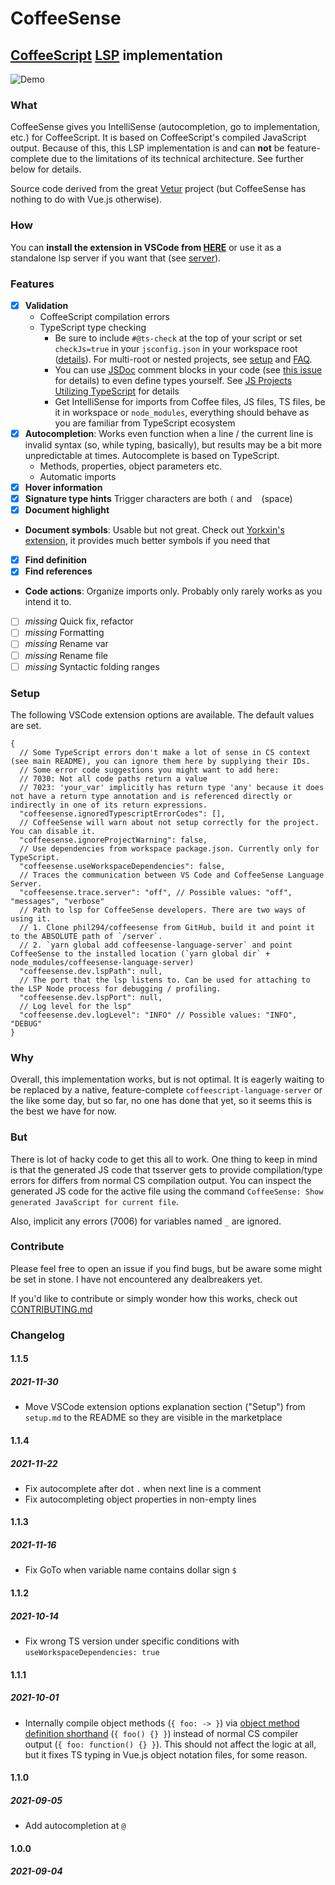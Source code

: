 # CoffeeSense
## [CoffeeScript](https://coffeescript.org) [LSP](https://github.com/microsoft/language-server-protocol) implementation

![Demo](https://github.com/phil294/coffeesense/blob/master/images/demo.gif?raw=true)

### What

CoffeeSense gives you IntelliSense (autocompletion, go to implementation, etc.) for CoffeeScript. It is based on CoffeeScript's compiled JavaScript output. Because of this, this LSP implementation is and can **not** be feature-complete due to the limitations of its technical architecture. See further below for details.

Source code derived from the great [Vetur](https://github.com/vuejs/vetur) project (but CoffeeSense has nothing to do with Vue.js otherwise).

### How

You can **install the extension in VSCode from [HERE](https://marketplace.visualstudio.com/items?itemName=phil294.coffeesense)** or use it as a standalone lsp server if you want that (see [server](server/README.md)).

### Features

- [x] **Validation**
  - CoffeeScript compilation errors
  - TypeScript type checking
    - Be sure to include `#@ts-check` at the top of your script or set `checkJs=true` in your `jsconfig.json` in your workspace root ([details](https://code.visualstudio.com/docs/nodejs/working-with-javascript)). For multi-root or nested projects, see [setup](docs/guide/setup.md) and [FAQ](docs/guide/FAQ.md).
    - You can use [JSDoc](https://www.typescriptlang.org/docs/handbook/jsdoc-supported-types.html) comment blocks in your code (see [this issue](https://github.com/phil294/coffeesense/issues/1) for details) to even define types yourself. See [JS Projects Utilizing TypeScript](https://www.typescriptlang.org/docs/handbook/intro-to-js-ts.html) for details
    - Get IntelliSense for imports from Coffee files, JS files, TS files, be it in workspace or `node_modules`, everything should behave as you are familiar from TypeScript ecosystem
- [x] **Autocompletion**: Works even function when a line / the current line is invalid syntax (so, while typing, basically), but results may be a bit more unpredictable at times. Autocomplete is based on TypeScript.
  - Methods, properties, object parameters etc.
  - Automatic imports
- [x] **Hover information**
- [x] **Signature type hints** Trigger characters are both `(` and ` `  (space)
- [x] **Document highlight**
- **Document symbols**: Usable but not great. Check out [Yorkxin's extension](https://github.com/yorkxin/vscode-coffeescript-support), it provides much better symbols if you need that
- [x] **Find definition**
- [x] **Find references**
- **Code actions**: Organize imports only. Probably only rarely works as you intend it to.
- [ ] *missing* Quick fix, refactor
- [ ] *missing* Formatting
- [ ] *missing* Rename var
- [ ] *missing* Rename file
- [ ] *missing* Syntactic folding ranges

### Setup

The following VSCode extension options are available. The default values are set.

```jsonc
{
  // Some TypeScript errors don't make a lot of sense in CS context (see main README), you can ignore them here by supplying their IDs.
  // Some error code suggestions you might want to add here:
  // 7030: Not all code paths return a value
  // 7023: 'your_var' implicitly has return type 'any' because it does not have a return type annotation and is referenced directly or indirectly in one of its return expressions.
  "coffeesense.ignoredTypescriptErrorCodes": [],
  // CoffeeSense will warn about not setup correctly for the project. You can disable it.
  "coffeesense.ignoreProjectWarning": false,
  // Use dependencies from workspace package.json. Currently only for TypeScript.
  "coffeesense.useWorkspaceDependencies": false,
  // Traces the communication between VS Code and CoffeeSense Language Server.
  "coffeesense.trace.server": "off", // Possible values: "off", "messages", "verbose"
  // Path to lsp for CoffeeSense developers. There are two ways of using it.   
  // 1. Clone phil294/coffeesense from GitHub, build it and point it to the ABSOLUTE path of `/server`.
  // 2. `yarn global add coffeesense-language-server` and point CoffeeSense to the installed location (`yarn global dir` + node_modules/coffeesense-language-server)
  "coffeesense.dev.lspPath": null,
  // The port that the lsp listens to. Can be used for attaching to the LSP Node process for debugging / profiling.
  "coffeesense.dev.lspPort": null,
  // Log level for the lsp"
  "coffeesense.dev.logLevel": "INFO" // Possible values: "INFO", "DEBUG"
}
```


### Why

Overall, this implementation works, but is not optimal. It is eagerly waiting to be replaced by a native, feature-complete `coffeescript-language-server` or the like some day, but so far, no one has done that yet, so it seems this is the best we have for now.

### But

There is lot of hacky code to get this all to work. One thing to keep in mind is that the generated JS code that tsserver gets to provide compilation/type errors for differs from normal CS compilation output. You can inspect the generated JS code for the active file using the command `CoffeeSense: Show generated JavaScript for current file`.

Also, implicit any errors (7006) for variables named `_` are ignored.

### Contribute

Please feel free to open an issue if you find bugs, but be aware some might be set in stone. I have not encountered any dealbreakers yet.

If you'd like to contribute or simply wonder how this works, check out [CONTRIBUTING.md](CONTRIBUTING.md)

### Changelog

#### 1.1.5
##### 2021-11-30
- Move VSCode extension options explanation section ("Setup") from `setup.md` to the README so they are visible in the marketplace

#### 1.1.4
##### 2021-11-22
- Fix autocomplete after dot `.` when next line is a comment
- Fix autocompleting object properties in non-empty lines

#### 1.1.3
##### 2021-11-16
- Fix GoTo when variable name contains dollar sign `$`

#### 1.1.2
##### 2021-10-14
- Fix wrong TS version under specific conditions with `useWorkspaceDependencies: true`

#### 1.1.1
##### 2021-10-01
- Internally compile object methods (`{ foo: -> }`) via [object method definition shorthand](https://developer.mozilla.org/en-US/docs/Web/JavaScript/Reference/Functions/Method_definitions) (`{ foo() {} }`) instead of normal CS compiler output (`{ foo: function() {} }`). This should not affect the logic at all, but it fixes TS typing in Vue.js object notation files, for some reason.

#### 1.1.0
##### 2021-09-05
- Add autocompletion at `@`

#### 1.0.0
##### 2021-09-04
